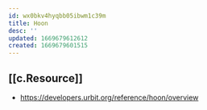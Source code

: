 ```yaml
---
id: wx0bkv4hyqbb05ibwm1c39m
title: Hoon
desc: ''
updated: 1669679612612
created: 1669679601515
---
```


## [[c.Resource]]

- https://developers.urbit.org/reference/hoon/overview